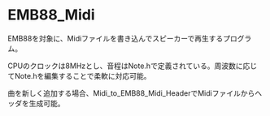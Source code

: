 # EMB88_Midi

EMB88を対象に、Midiファイルを書き込んでスピーカーで再生するプログラム。

CPUのクロックは8MHzとし、音程はNote.hで定義されている。周波数に応じてNote.hを編集することで柔軟に対応可能。

曲を新しく追加する場合、Midi_to_EMB88_Midi_HeaderでMidiファイルからヘッダを生成可能。

